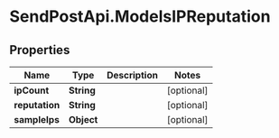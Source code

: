 # SendPostApi.ModelsIPReputation

## Properties
Name | Type | Description | Notes
------------ | ------------- | ------------- | -------------
**ipCount** | **String** |  | [optional] 
**reputation** | **String** |  | [optional] 
**sampleIps** | **Object** |  | [optional] 


